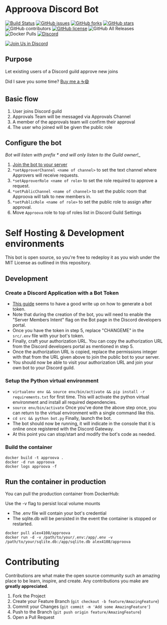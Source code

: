 # Approova Discord Bot

[![Build Status](https://travis-ci.com/alex4108/Approova.svg?branch=master)](https://travis-ci.com/alex4108/Approova)
[![GitHub issues](https://img.shields.io/github/issues/alex4108/Approova)](https://github.com/alex4108/Approova/issues)
[![GitHub forks](https://img.shields.io/github/forks/alex4108/Approova)](https://github.com/alex4108/Approova/network)
[![GitHub stars](https://img.shields.io/github/stars/alex4108/Approova)](https://github.com/alex4108/Approova/stargazers)
![GitHub contributors](https://img.shields.io/github/contributors/alex4108/Approova)
[![GitHub license](https://img.shields.io/github/license/alex4108/Approova)](https://github.com/alex4108/Approova/blob/master/LICENSE)
![GitHub All Releases](https://img.shields.io/github/downloads/alex4108/Approova/total)
![Docker Pulls](https://img.shields.io/docker/pulls/alex4108/approova)
[![Discord](https://img.shields.io/discord/742969076623605830)](https://discord.gg/FpDjFEQ)

[![Join Us in Discord](https://user-images.githubusercontent.com/7796475/89976812-2628c080-dc2f-11ea-92a1-fe87b6a9cf92.jpg)](https://discord.gg/FpDjFEQ)
## Purpose

Let existing users of a Discord guild approve new joins

Did I save you some time?  [Buy me a :coffee::smile:](https://venmo.com/alex-schittko)

## Basic flow

1. User joins Discord guild
1. Approvals Team will be messaged via Approvals Channel
1. A member of the approvals team will confirm their approval
1. The user who joined will be given the public role

## Configure the bot

_Bot will listen with prefix * and will only listen to the Guild owner!__

1. [Join the bot to your server](https://discord.com/api/oauth2/authorize?client_id=743249218491121695&permissions=268635200&scope=bot)
1. `*setApproverChannel <name of channel>` to set the text channel where Approvers will receive requests.
1. `*setApproverRole <name of role>` to set the role required to approve a request.
1. `*setPublicChannel <name of channel>` to set the public room that Approova will talk to new members in.
1. `*setPublicRole <name of role>` to set the public role to assign after approval.
1. Move `Approova` role to top of roles list in Discord Guild Settings


# Self Hosting & Development environments

This bot is open source, so you're free to redeploy it as you wish under the MIT License as outlined in this repository.

## Development

### Create a Discord Application with a Bot Token

* [This guide](https://www.writebots.com/discord-bot-token/) seems to have a good write up on how to generate a bot token.
* Note that during the creation of the bot, you will need to enable the "Server Members Intent" flag on the Bot page in the Discord developers portal.
* Once you have the token in step 5, replace "CHANGEME" in the `src/.env` file with your bot's token.
* Finally, craft your authorization URL.  You can copy the authorization URL from the Discord developers portal as mentioned in step 5.  
* Once the authorization URL is copied, replace the permissions integer with that from the URL given above to join the public bot to your server.
* You should now be able to visit your authorization URL and join your own bot to your Discord guild.

### Setup the Python virtual environment

* `virtualenv env && source env/bin/activate && pip install -r requirements.txt` for first time.  This will activate the python virtual environment and install all required dependencies.
* `source env/bin/activate` Once you've done the above step once, you can return to the virtual environment with a single command like this.
* `cd src && python bot.py` Finally, launch the bot.
* The bot should now be running, it will indicate in the console that it is online once registered with the Discord Gateway.  
* At this point you can stop/start and modify the bot's code as needed.

### Build the container

```
docker build -t approova .
docker -d run approova
docker logs approova -f
```

## Run the container in production

You can pull the production container from DockerHub:

Use the -v flag to persist local volume mounts

* The .env file will contain your bot's credential
* The sqlite.db will be persisted in the event the container is stopped or restarted.

```
docker pull alex4108/approova 
docker run -d -v /path/to/your/.env:/app/.env -v /path/to/your/sqlite.db:/app/sqlite.db alex4108/approova 
```

# Contributing

Contributions are what make the open source community such an amazing place to be learn, inspire, and create. Any contributions you make are **greatly appreciated**.

1. Fork the Project
2. Create your Feature Branch (`git checkout -b feature/AmazingFeature`)
3. Commit your Changes (`git commit -m 'Add some AmazingFeature'`)
4. Push to the Branch (`git push origin feature/AmazingFeature`)
5. Open a Pull Request

